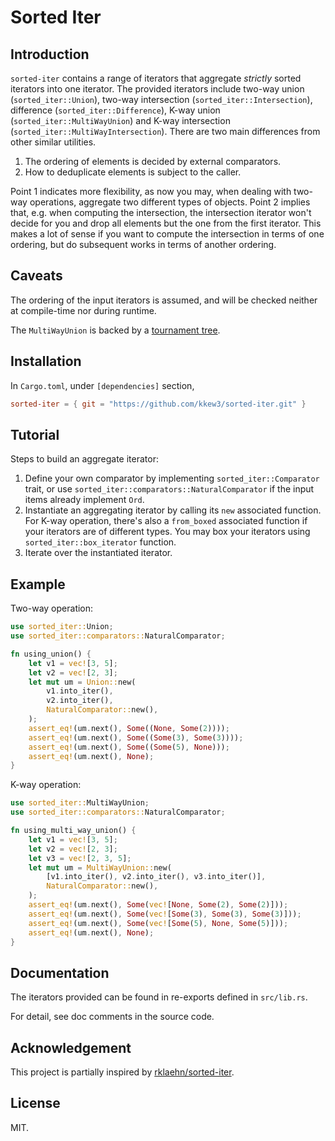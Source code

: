 # Sorted Iter

## Introduction

`sorted-iter` contains a range of iterators that aggregate *strictly* sorted iterators into one iterator.
The provided iterators include two-way union (`sorted_iter::Union`), two-way intersection (`sorted_iter::Intersection`), difference (`sorted_iter::Difference`), K-way union (`sorted_iter::MultiWayUnion`) and K-way intersection (`sorted_iter::MultiWayIntersection`).
There are two main differences from other similar utilities.

1. The ordering of elements is decided by external comparators.
2. How to deduplicate elements is subject to the caller.

Point 1 indicates more flexibility, as now you may, when dealing with two-way operations, aggregate two different types of objects.
Point 2 implies that, e.g. when computing the intersection, the intersection iterator won't decide for you and drop all elements but the one from the first iterator.
This makes a lot of sense if you want to compute the intersection in terms of one ordering, but do subsequent works in terms of another ordering.

## Caveats

The ordering of the input iterators is assumed, and will be checked neither at compile-time nor during runtime.

The `MultiWayUnion` is backed by a [tournament tree](https://en.wikipedia.org/wiki/K-way_merge_algorithm#Tournament_Tree).

## Installation

In `Cargo.toml`, under `[dependencies]` section,

```toml
sorted-iter = { git = "https://github.com/kkew3/sorted-iter.git" }
```

## Tutorial

Steps to build an aggregate iterator:

1. Define your own comparator by implementing `sorted_iter::Comparator` trait, or use `sorted_iter::comparators::NaturalComparator` if the input items already implement `Ord`.
2. Instantiate an aggregating iterator by calling its `new` associated function. For K-way operation, there's also a `from_boxed` associated function if your iterators are of different types. You may box your iterators using `sorted_iter::box_iterator` function.
3. Iterate over the instantiated iterator.

## Example

Two-way operation:

```rust
use sorted_iter::Union;
use sorted_iter::comparators::NaturalComparator;

fn using_union() {
    let v1 = vec![3, 5];
    let v2 = vec![2, 3];
    let mut um = Union::new(
        v1.into_iter(),
        v2.into_iter(),
        NaturalComparator::new(),
    );
    assert_eq!(um.next(), Some((None, Some(2))));
    assert_eq!(um.next(), Some((Some(3), Some(3))));
    assert_eq!(um.next(), Some((Some(5), None)));
    assert_eq!(um.next(), None);
}
```

K-way operation:

```rust
use sorted_iter::MultiWayUnion;
use sorted_iter::comparators::NaturalComparator;

fn using_multi_way_union() {
    let v1 = vec![3, 5];
    let v2 = vec![2, 3];
    let v3 = vec![2, 3, 5];
    let mut um = MultiWayUnion::new(
        [v1.into_iter(), v2.into_iter(), v3.into_iter()],
        NaturalComparator::new(),
    );
    assert_eq!(um.next(), Some(vec![None, Some(2), Some(2)]));
    assert_eq!(um.next(), Some(vec![Some(3), Some(3), Some(3)]));
    assert_eq!(um.next(), Some(vec![Some(5), None, Some(5)]));
    assert_eq!(um.next(), None);
}
```

## Documentation

The iterators provided can be found in re-exports defined in `src/lib.rs`.

For detail, see doc comments in the source code.

## Acknowledgement

This project is partially inspired by [rklaehn/sorted-iter](https://github.com/rklaehn/sorted-iter).

## License

MIT.
